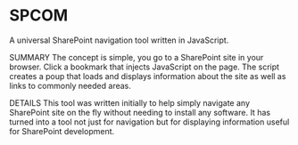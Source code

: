 SPCOM
=====

A universal SharePoint navigation tool written in JavaScript.

SUMMARY
The concept is simple, you go to a SharePoint site in your browser.  Click a 
bookmark that injects JavaScript on the page.  The script creates a poup that 
loads and displays information about the site as well as links to commonly needed
areas.

DETAILS
This tool was written initially to help simply navigate any SharePoint 
site on the fly without needing to install any software.  It has turned
into a tool not just for navigation but for displaying information useful
for SharePoint development.
